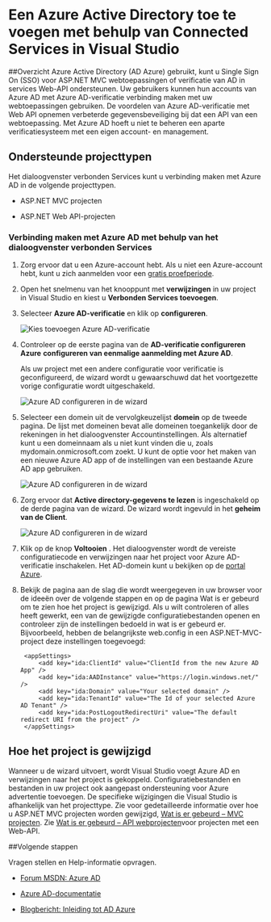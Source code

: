 <properties 
   pageTitle="Een Azure Active Directory toe te voegen met behulp van Connected Services in Visual Studio | Microsoft Azure"
   description="Een Azure Active Directory toevoegen met behulp van het dialoogvenster Visual Studio verbonden Services toevoegen"
   services="visual-studio-online"
   documentationCenter="na"
   authors="TomArcher"
   manager="douge"
   editor="" />
<tags 
   ms.service="active-directory"
   ms.devlang="multiple"
   ms.topic="article"
   ms.tgt_pltfrm="na"
   ms.workload="na"
   ms.date="08/15/2016"
   ms.author="tarcher" />

# <a name="adding-an-azure-active-directory-by-using-connected-services-in-visual-studio"></a>Een Azure Active Directory toe te voegen met behulp van Connected Services in Visual Studio 

##<a name="overview"></a>Overzicht
Azure Active Directory (AD Azure) gebruikt, kunt u Single Sign On (SSO) voor ASP.NET MVC webtoepassingen of verificatie van AD in services Web-API ondersteunen. Uw gebruikers kunnen hun accounts van Azure AD met Azure AD-verificatie verbinding maken met uw webtoepassingen gebruiken. De voordelen van Azure AD-verificatie met Web API opnemen verbeterde gegevensbeveiliging bij dat een API van een webtoepassing. Met Azure AD hoeft u niet te beheren een aparte verificatiesysteem met een eigen account- en management.

## <a name="supported-project-types"></a>Ondersteunde projecttypen

Het dialoogvenster verbonden Services kunt u verbinding maken met Azure AD in de volgende projecttypen.

- ASP.NET MVC projecten

- ASP.NET Web API-projecten


### <a name="connect-to-azure-ad-using-the-connected-services-dialog"></a>Verbinding maken met Azure AD met behulp van het dialoogvenster verbonden Services

1. Zorg ervoor dat u een Azure-account hebt. Als u niet een Azure-account hebt, kunt u zich aanmelden voor een [gratis proefperiode](http://go.microsoft.com/fwlink/?LinkId=518146).

1. Open het snelmenu van het knooppunt met **verwijzingen** in uw project in Visual Studio en kiest u **Verbonden Services toevoegen**.
1. Selecteer **Azure AD-verificatie** en klik op **configureren**.

    ![Kies toevoegen Azure AD-verificatie](./media/vs-azure-tools-connected-services-add-active-directory/connected-services-add-active-directory.png)

1. Controleer op de eerste pagina van de **AD-verificatie configureren Azure** **configureren van eenmalige aanmelding met Azure AD**.

    Als uw project met een andere configuratie voor verificatie is geconfigureerd, de wizard wordt u gewaarschuwd dat het voortgezette vorige configuratie wordt uitgeschakeld.

    ![Azure AD configureren in de wizard](./media/vs-azure-tools-connected-services-add-active-directory/configure-azure-ad-wizard-1.png)

1.  Selecteer een domein uit de vervolgkeuzelijst **domein** op de tweede pagina. De lijst met domeinen bevat alle domeinen toegankelijk door de rekeningen in het dialoogvenster Accountinstellingen. Als alternatief kunt u een domeinnaam als u niet kunt vinden die u, zoals mydomain.onmicrosoft.com zoekt. U kunt de optie voor het maken van een nieuwe Azure AD app of de instellingen van een bestaande Azure AD app gebruiken. 

    ![Azure AD configureren in de wizard](./media/vs-azure-tools-connected-services-add-active-directory/configure-azure-ad-wizard-2.png)


1. Zorg ervoor dat **Active directory-gegevens te lezen** is ingeschakeld op de derde pagina van de wizard. De wizard wordt ingevuld in het **geheim van de Client**. 

    ![Azure AD configureren in de wizard](./media/vs-azure-tools-connected-services-add-active-directory/configure-azure-ad-wizard-3.png)

1. Klik op de knop **Voltooien** . Het dialoogvenster wordt de vereiste configuratiecode en verwijzingen naar het project voor Azure AD-verificatie inschakelen. Het AD-domein kunt u bekijken op de [portal Azure](http://go.microsoft.com/fwlink/p/?LinkID=525040).

1. Bekijk de pagina aan de slag die wordt weergegeven in uw browser voor de ideeën over de volgende stappen en op de pagina Wat is er gebeurd om te zien hoe het project is gewijzigd. Als u wilt controleren of alles heeft gewerkt, een van de gewijzigde configuratiebestanden openen en controleer zijn de instellingen bedoeld in wat is er gebeurd er. Bijvoorbeeld, hebben de belangrijkste web.config in een ASP.NET-MVC-project deze instellingen toegevoegd:

        <appSettings> 
            <add key="ida:ClientId" value="ClientId from the new Azure AD App" />
            <add key="ida:AADInstance" value="https://login.windows.net/" />
            <add key="ida:Domain" value="Your selected domain" />
            <add key="ida:TenantId" value="The Id of your selected Azure AD Tenant" />
            <add key="ida:PostLogoutRedirectUri" value="The default redirect URI from the project" />
        </appSettings>

## <a name="how-your-project-is-modified"></a>Hoe het project is gewijzigd

Wanneer u de wizard uitvoert, wordt Visual Studio voegt Azure AD en verwijzingen naar het project is gekoppeld. Configuratiebestanden en bestanden in uw project ook aangepast ondersteuning voor Azure advertentie toevoegen. De specifieke wijzigingen die Visual Studio is afhankelijk van het projecttype. Zie voor gedetailleerde informatie over hoe u ASP.NET MVC projecten worden gewijzigd, [Wat is er gebeurd – MVC projecten](http://go.microsoft.com/fwlink/p/?LinkID=513809). Zie [Wat is er gebeurd – API webprojecten](http://go.microsoft.com/fwlink/p/?LinkId=513810)voor projecten met een Web-API.

##<a name="next-steps"></a>Volgende stappen

Vragen stellen en Help-informatie opvragen.

 - [Forum MSDN: Azure AD](https://social.msdn.microsoft.com/forums/azure/home?forum=WindowsAzureAD)

 - [Azure AD-documentatie](https://azure.microsoft.com/documentation/services/active-directory/)

 - [Blogbericht: Inleiding tot AD Azure](http://blogs.msdn.com/b/brunoterkaly/archive/2014/03/03/introduction-to-windows-azure-active-directory.aspx)

